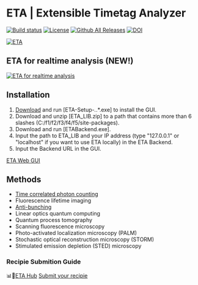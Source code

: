 ETA | Extensible Timetag Analyzer 
===============
[![Build status](https://ci.appveyor.com/api/projects/status/ajwi3hnfxnsakj0u?svg=true)](https://ci.appveyor.com/project/linzuzeng/etabackend)
[![License](https://img.shields.io/github/license/timetag/ETAServer.svg)](https://github.com/timetag/ETAServer/blob/master/LICENSE)
[![Github All Releases](https://img.shields.io/github/downloads/timetag/ETABackend/total.svg)](https://github.com/timetag/ETABackend/releases)
[![DOI](https://zenodo.org/badge/125106142.svg)](https://zenodo.org/badge/latestdoi/125106142)


[![ETA](https://s3.amazonaws.com/media-p.slid.es/uploads/852422/images/4743073/eta.png)
](https://timetag.github.io/)

## ETA for realtime analysis (NEW!)

[![ETA for realtime analysis](https://img.youtube.com/vi/EtHMVqtiPIA/0.jpg)](https://www.youtube.com/watch?v=EtHMVqtiPIA")


## Installation
1. [Download](https://github.com/timetag/ETA/releases) and run [ETA-Setup-*.*.*.exe] to install the GUI.
2. Download and unzip [ETA_LIB.zip] to a path that contains more than 6 slashes (C:/f1/f2/f3/f4/f5/site-packages).
3. Download and run [ETABackend.exe].
4. Input the path to ETA_LIB and your IP address (type "127.0.0.1" or "localhost" if you want to use 
ETA locally) in the ETA Backend.
5. Input the Backend URL in the GUI.

[ETA Web GUI](https://timetag.github.io/ETA/gui/src/renderer/)

## Methods
* [Time correlated photon counting](https://raw.githubusercontent.com/timetag/timetag.github.io/master/ETAHub/correlation.eta)
* Fluorescence lifetime imaging
* [Anti-bunching](https://raw.githubusercontent.com/timetag/timetag.github.io/master/ETAHub/correlation.eta)
* Linear optics quantum computing
* Quantum process tomography
* Scanning fluorescence microscopy
* Photo-activated localization microscopy (PALM)
* Stochastic optical reconstruction microscopy (STORM)
* Stimulated emission depletion (STED) microscopy

### Recipie Submition Guide

📊🎉[ETA Hub](https://github.com/timetag/ETA/wiki/ETA-Hub)
[Submit your recipie](https://github.com/timetag/ETA/wiki/ETA-Hub)
